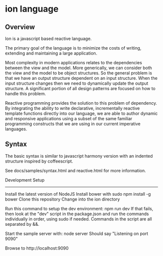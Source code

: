 ion language
========================

Overview
------------------------

Ion is a javascript based reactive language.

The primary goal of the language is to minimize the costs of writing, extending and maintaining a large application.

Most complexity in modern applications relates to the dependencies between the view and the model.  More generically, we can consider both the view and the model to be object structures.  So the general problem is that we have an output structure dependent on an input structure.  When the input structure changes then we need to dynamically update the output structure.  A significant portion of all design patterns are focused on how to handle this problem.

Reactive programming provides the solution to this problem of dependency.  By integrating the ability to write declarative, incrementally reactive template functions directly into our language, we are able to author dynamic and responsive applications using a subset of the same familiar programming constructs that we are using in our current imperative languages.

Syntax
------

The basic syntax is similar to javascript harmony version with an indented structure inspired by coffeescript.

See docs/samples/syntax.html and reactive.html for more information.


Development Setup
_____

Install the latest version of NodeJS
Install bower with
    sudo npm install -g bower
Clone this repository
Change into the ion directory

Run this command to setup the dev environment:
    npm run dev
If that fails, then look at the "dev" script in the package.json and run the commands individually in order, using sudo if needed.  Commands in the script are all separated by &&.

Start the sample server with:
    node server
    Should say "Listening on port 9090"

Browse to http://localhost:9090

